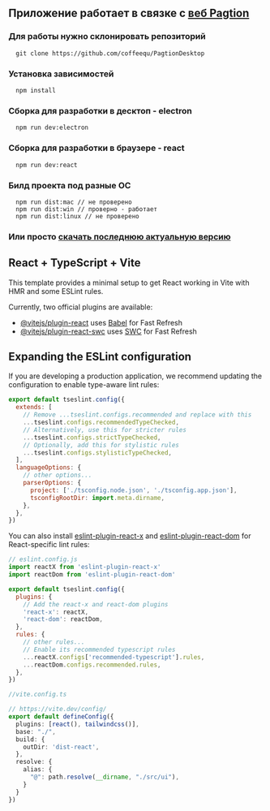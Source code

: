 
## Приложение работает в связке с [веб Pagtion](https://github.com/coffeequ/Pagtion)

### Для работы нужно склонировать репозиторий
```
  git clone https://github.com/coffeequ/PagtionDesktop
```
### Установка зависимостей
```
  npm install
```

### Сборка для разработки в десктоп - electron
```
  npm run dev:electron
```

### Сборка для разработки в браузере - react
```
  npm run dev:react
```

### Билд проекта под разные ОС
```
  npm run dist:mac // не проверено
  npm run dist:win // проверно - работает
  npm run dist:linux // не проверено
```

### Или просто [скачать последнюю актуальную версию](https://github.com/coffeequ/PagtionDesktop/releases)


## React + TypeScript + Vite

This template provides a minimal setup to get React working in Vite with HMR and some ESLint rules.

Currently, two official plugins are available:

- [@vitejs/plugin-react](https://github.com/vitejs/vite-plugin-react/blob/main/packages/plugin-react/README.md) uses [Babel](https://babeljs.io/) for Fast Refresh
- [@vitejs/plugin-react-swc](https://github.com/vitejs/vite-plugin-react-swc) uses [SWC](https://swc.rs/) for Fast Refresh

## Expanding the ESLint configuration

If you are developing a production application, we recommend updating the configuration to enable type-aware lint rules:

```js
export default tseslint.config({
  extends: [
    // Remove ...tseslint.configs.recommended and replace with this
    ...tseslint.configs.recommendedTypeChecked,
    // Alternatively, use this for stricter rules
    ...tseslint.configs.strictTypeChecked,
    // Optionally, add this for stylistic rules
    ...tseslint.configs.stylisticTypeChecked,
  ],
  languageOptions: {
    // other options...
    parserOptions: {
      project: ['./tsconfig.node.json', './tsconfig.app.json'],
      tsconfigRootDir: import.meta.dirname,
    },
  },
})
```

You can also install [eslint-plugin-react-x](https://github.com/Rel1cx/eslint-react/tree/main/packages/plugins/eslint-plugin-react-x) and [eslint-plugin-react-dom](https://github.com/Rel1cx/eslint-react/tree/main/packages/plugins/eslint-plugin-react-dom) for React-specific lint rules:

```js
// eslint.config.js
import reactX from 'eslint-plugin-react-x'
import reactDom from 'eslint-plugin-react-dom'

export default tseslint.config({
  plugins: {
    // Add the react-x and react-dom plugins
    'react-x': reactX,
    'react-dom': reactDom,
  },
  rules: {
    // other rules...
    // Enable its recommended typescript rules
    ...reactX.configs['recommended-typescript'].rules,
    ...reactDom.configs.recommended.rules,
  },
})
```

```ts
//vite.config.ts

// https://vite.dev/config/
export default defineConfig({
  plugins: [react(), tailwindcss()],
  base: "./",
  build: {
    outDir: 'dist-react',
  },
  resolve: {
    alias: {
      "@": path.resolve(__dirname, "./src/ui"),
    }
  }
})
```
